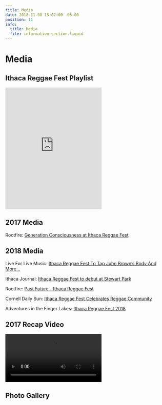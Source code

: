 ```yaml
---
title: Media
date: 2018-11-08 15:02:00 -05:00
position: 11
info:
  title: Media
  file: information-section.liquid
---
```


# Media

## Ithaca Reggae Fest Playlist

<iframe src="https://open.spotify.com/embed/user/85sesd9ls75zm0mzm9dncx3rt/playlist/3HFTMNsgvLf9T6IqEvgXy4" width="300" height="380" frameborder="0" allowtransparency="true" allow="encrypted-media"></iframe>

## 2017 Media

Rootfire: [Generation Consciousness at Ithaca Reggae Fest](https://rootfire.net/generation-consciousness-at-ithaca-reggae-fest/)

## 2018 Media

Live For Live Music: [Ithaca Reggae Fest To Tap John Brown’s Body And More...](https://liveforlivemusic.com/news/first-annual-ithaca-reggae-fest/)

Ithaca Journal: [Ithaca Reggae Fest to debut at Stewart Park](https://www.ithacajournal.com/story/entertainment/2017/06/20/ithaca-reggae-fest-debut-stewart-park/103045030/)

Rootfire: [Past Future - Ithaca Reggae Fest](https://rootfire.net/past-future-ithaca-reggae-festival-ticket-giveaway/)

Cornell Daily Sun: [Ithaca Reggae Fest Celebrates Reggae Community
](https://cornellsun.com/2018/06/25/ithaca-fest-celebrates-reggae-community-explores-untapped-local-potential/)

Adventures in the Finger Lakes: [Ithaca Reggae Fest 2018](https://adventuresinthefingerlakes.com/2018/06/25/ithaca-reggae-fest-2018-cayuga-lake-ny/)

## 2017 Recap Video

<video src="/uploads/irf_2017.mp4" controls=""></video>

## Photo Gallery

<div class="gallery"></div>